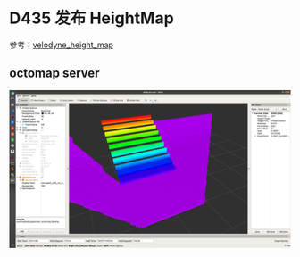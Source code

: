 # D435 发布 HeightMap

参考：[velodyne_height_map](https://github.com/jack-oquin/velodyne_height_map)

## octomap server

![octomap](./image/octomap.png)
